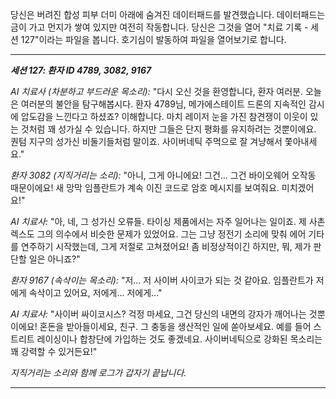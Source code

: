 당신은 버려진 합성 피부 더미 아래에 숨겨진 데이터패드를 발견했습니다. 데이터패드는 금이 가고 먼지가 쌓여 있지만 여전히 작동합니다. 당신은 그것을 열어 "치료 기록 - 세션 127"이라는 파일을 봅니다. 호기심이 발동하여 파일을 열어보기로 합니다.

---

**_세션 127: 환자 ID 4789, 3082, 9167_**

_AI 치료사 (차분하고 부드러운 목소리):_ "다시 오신 것을 환영합니다, 환자 여러분. 오늘은 여러분의 불안을 탐구해봅시다. 환자 4789님, 메가에스테이트 드론의 지속적인 감시에 압도감을 느낀다고 하셨죠? 이해합니다. 마치 레이저 눈을 가진 참견쟁이 이웃이 있는 것처럼 꽤 성가실 수 있습니다. 하지만 그들은 단지 평화를 유지하려는 것뿐이에요. 퀀텀 지구의 성가신 비둘기들처럼 말이죠. 사이버네틱 주먹으로 잘 겨냥해서 쫓아내세요."

_환자 3082 (지직거리는 소리):_ "아니, 그게 아니에요! 그건... 그건 바이오웨어 오작동 때문이에요! 새 망막 임플란트가 계속 이진 코드로 암호 메시지를 보여줘요. 미치겠어요!"

_AI 치료사:_ "아, 네, 그 성가신 오류들. 타이싱 제품에서는 자주 일어나는 일이죠. 제 사촌 렉스도 그의 의수에서 비슷한 문제가 있었어요. 그는 그냥 정전기 소리에 맞춰 에어 기타를 연주하기 시작했는데, 그게 저절로 고쳐졌어요! 좀 비정상적이긴 하지만, 뭐, 제가 판단할 일은 아니죠?"

_환자 9167 (속삭이는 목소리):_ "저... 저 사이버 사이코가 되는 것 같아요. 임플란트가 저에게 속삭이고 있어요, 저에게... 저에게..."

_AI 치료사:_ "사이버 싸이코시스? 걱정 마세요, 그건 당신의 내면의 강자가 깨어나는 것뿐이에요! 혼돈을 받아들이세요, 친구. 그 충동을 생산적인 일에 쏟아보세요. 예를 들어 스트리트 레이싱이나 합창단에 가입하는 것도 좋겠네요. 사이버네틱으로 강화된 목소리는 꽤 강력할 수 있거든요!"

_지직거리는 소리와 함께 로그가 갑자기 끝납니다._

---
